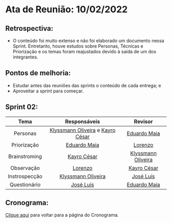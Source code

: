 # Ata de Reunião: 10/02/2022

## Retrospectiva:
- O conteúdo foi muito extenso e não foi elaborado um documento nessa Sprint. Entretanto, houve estudos sobre Personas, Técnicas e Priorização e os temas foram reajustados devido à saída de um dos integrantes.

## Pontos de melhoria:
- Estudar antes das reuniões das sprints o conteúdo de cada entrega; e
- Aproveitar a sprint para começar.

## Sprint 02:
| Tema | Responsáveis | Revisor |
| :-: | :-: | :-: |
| Personas | [Klyssmann Oliveira][klyssmann-github]  e [Kayro César][kayro-github] | [Eduardo Maia][eduardo-github] |
| Priorização | [Eduardo Maia][eduardo-github] | [Lorenzo][lorenzo-github]  |
| Brainstroming | [Kayro César][kayro-github] | [Klyssmann Oliveira][klyssmann-github] |
| Observação | [Lorenzo][lorenzo-github] | [Kayro César][kayro-github] |
| Instrospecção | [Klyssmann Oliveira][klyssmann-github] | [José Luís][jose-github] |
| Questionário | [José Luís][jose-github]  | [Eduardo Maia][eduardo-github] |






[eduardo-github]:https://github.com/eduardomr
[klyssmann-github]:https://github.com/klyssmannoliveira
[jose-github]:https://github.com/joseluis-rt
[augusto-github]:https://github.com/augustocrmg
[lorenzo-github]:https://github.com/lorenzo7377
[kayro-github]:https://github.com/kayrocesar


## Cronograma:

<a href="https://requisitos-de-software.github.io/2021.2-PontoFacil/planejamento/cronograma/">Clique aqui</a> para voltar para a página do Cronograma.